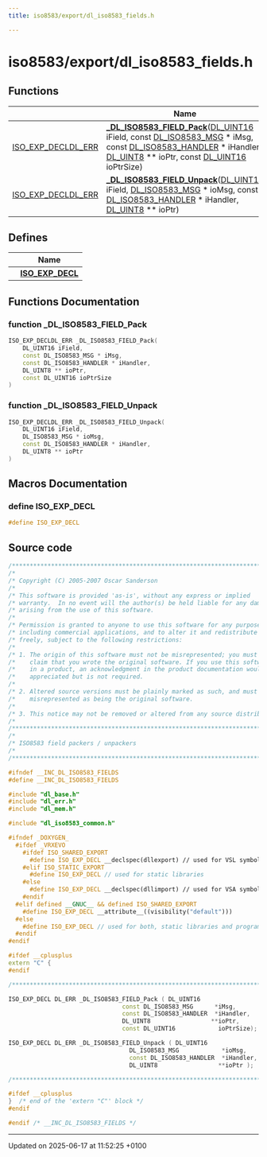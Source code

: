 ```yaml
---
title: iso8583/export/dl_iso8583_fields.h

---
```


# iso8583/export/dl_iso8583_fields.h



## Functions

|                | Name           |
| -------------- | -------------- |
| [ISO_EXP_DECL](_safe_buffer_8hpp.md#define-iso-exp-decl)[DL_ERR](dl__err_8h.md#typedef-dl-err) | **[_DL_ISO8583_FIELD_Pack](dl__iso8583__fields_8h.md#function--dl-iso8583-field-pack)**([DL_UINT16](dl__base_8h.md#typedef-dl-uint16) iField, const [DL_ISO8583_MSG](dl__iso8583__common_8h.md#typedef-dl-iso8583-msg) * iMsg, const [DL_ISO8583_HANDLER](dl__iso8583__common_8h.md#typedef-dl-iso8583-handler) * iHandler, [DL_UINT8](dl__base_8h.md#typedef-dl-uint8) ** ioPtr, const [DL_UINT16](dl__base_8h.md#typedef-dl-uint16) ioPtrSize) |
| [ISO_EXP_DECL](_safe_buffer_8hpp.md#define-iso-exp-decl)[DL_ERR](dl__err_8h.md#typedef-dl-err) | **[_DL_ISO8583_FIELD_Unpack](dl__iso8583__fields_8h.md#function--dl-iso8583-field-unpack)**([DL_UINT16](dl__base_8h.md#typedef-dl-uint16) iField, [DL_ISO8583_MSG](dl__iso8583__common_8h.md#typedef-dl-iso8583-msg) * ioMsg, const [DL_ISO8583_HANDLER](dl__iso8583__common_8h.md#typedef-dl-iso8583-handler) * iHandler, [DL_UINT8](dl__base_8h.md#typedef-dl-uint8) ** ioPtr) |

## Defines

|                | Name           |
| -------------- | -------------- |
|  | **[ISO_EXP_DECL](dl__iso8583__fields_8h.md#define-iso-exp-decl)**  |


## Functions Documentation

### function _DL_ISO8583_FIELD_Pack

```cpp
ISO_EXP_DECLDL_ERR _DL_ISO8583_FIELD_Pack(
    DL_UINT16 iField,
    const DL_ISO8583_MSG * iMsg,
    const DL_ISO8583_HANDLER * iHandler,
    DL_UINT8 ** ioPtr,
    const DL_UINT16 ioPtrSize
)
```


### function _DL_ISO8583_FIELD_Unpack

```cpp
ISO_EXP_DECLDL_ERR _DL_ISO8583_FIELD_Unpack(
    DL_UINT16 iField,
    DL_ISO8583_MSG * ioMsg,
    const DL_ISO8583_HANDLER * iHandler,
    DL_UINT8 ** ioPtr
)
```




## Macros Documentation

### define ISO_EXP_DECL

```cpp
#define ISO_EXP_DECL 
```


## Source code

```cpp
/******************************************************************************/
/*                                                                            */
/* Copyright (C) 2005-2007 Oscar Sanderson                                    */
/*                                                                            */
/* This software is provided 'as-is', without any express or implied          */
/* warranty.  In no event will the author(s) be held liable for any damages   */
/* arising from the use of this software.                                     */
/*                                                                            */
/* Permission is granted to anyone to use this software for any purpose,      */
/* including commercial applications, and to alter it and redistribute it     */
/* freely, subject to the following restrictions:                             */
/*                                                                            */
/* 1. The origin of this software must not be misrepresented; you must not    */
/*    claim that you wrote the original software. If you use this software    */
/*    in a product, an acknowledgment in the product documentation would be   */
/*    appreciated but is not required.                                        */
/*                                                                            */
/* 2. Altered source versions must be plainly marked as such, and must not be */
/*    misrepresented as being the original software.                          */
/*                                                                            */
/* 3. This notice may not be removed or altered from any source distribution. */
/*                                                                            */
/******************************************************************************/
/*                                                                            */
/* ISO8583 field packers / unpackers                                          */
/*                                                                            */
/******************************************************************************/

#ifndef __INC_DL_ISO8583_FIELDS
#define __INC_DL_ISO8583_FIELDS

#include "dl_base.h"
#include "dl_err.h"
#include "dl_mem.h"

#include "dl_iso8583_common.h"

#ifndef _DOXYGEN_
  #ifdef _VRXEVO
    #ifdef ISO_SHARED_EXPORT
      #define ISO_EXP_DECL __declspec(dllexport) // used for VSL symbol export
    #elif ISO_STATIC_EXPORT
      #define ISO_EXP_DECL // used for static libraries
    #else
      #define ISO_EXP_DECL __declspec(dllimport) // used for VSA symbol import (also used for static linking)
    #endif
  #elif defined __GNUC__ && defined ISO_SHARED_EXPORT
    #define ISO_EXP_DECL __attribute__((visibility("default")))
  #else
    #define ISO_EXP_DECL // used for both, static libraries and program symbol import
  #endif
#endif

#ifdef __cplusplus
extern "C" {
#endif

/******************************************************************************/

ISO_EXP_DECL DL_ERR _DL_ISO8583_FIELD_Pack ( DL_UINT16                  iField,
                                const DL_ISO8583_MSG      *iMsg,
                                const DL_ISO8583_HANDLER  *iHandler,
                                DL_UINT8                 **ioPtr,
                                const DL_UINT16            ioPtrSize);

ISO_EXP_DECL DL_ERR _DL_ISO8583_FIELD_Unpack ( DL_UINT16                  iField,
                                  DL_ISO8583_MSG            *ioMsg,
                                  const DL_ISO8583_HANDLER  *iHandler,
                                  DL_UINT8                 **ioPtr );

/******************************************************************************/

#ifdef __cplusplus
}  /* end of the 'extern "C"' block */
#endif

#endif /* __INC_DL_ISO8583_FIELDS */
```


-------------------------------

Updated on 2025-06-17 at 11:52:25 +0100
